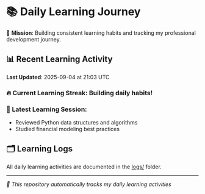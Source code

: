 # 📚 Daily Learning Journey

🎯 **Mission**: Building consistent learning habits and tracking my professional development journey.

## 📊 Recent Learning Activity

**Last Updated**: 2025-09-04 at 21:03 UTC

### 🔥 Current Learning Streak: Building daily habits!

### 📝 Latest Learning Session:
- Reviewed Python data structures and algorithms
- Studied financial modeling best practices

## 🗂️ Learning Logs

All daily learning activities are documented in the [logs/](./logs/) folder.

---
*🤖 This repository automatically tracks my daily learning activities*
